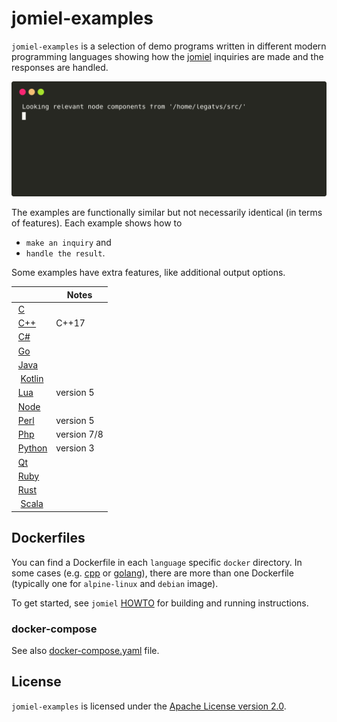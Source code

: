 # jomiel-examples

`jomiel-examples` is a selection of demo programs written in different
modern programming languages showing how the [jomiel] inquiries are made
and the responses are handled.

![Example](./docs/demo.svg)

The examples are functionally similar but not necessarily identical (in
terms of features). Each example shows how to

- `make an inquiry` and
- `handle the result`.

Some examples have extra features, like additional output options.

|                                                                           | Notes       |
| ------------------------------------------------------------------------- | ----------- |
|  [C](https://github.com/guendto/jomiel-examples/blob/master/c)            |             |
|  [C++](https://github.com/guendto/jomiel-examples/blob/master/cpp)        | C++17       |
|  [C#](https://github.com/guendto/jomiel-examples/blob/master/csharp)      |             |
|  [Go](https://github.com/guendto/jomiel-examples/blob/master/golang)      |             |
|  [Java](https://github.com/guendto/jomiel-examples/blob/master/java)      |             |
|  [Kotlin](https://github.com/guendto/jomiel-examples/blob/master/kotlin)  |             |
|  [Lua](https://github.com/guendto/jomiel-examples/blob/master/lua5)       | version 5   |
|  [Node](https://github.com/guendto/jomiel-examples/blob/master/nodejs)    |             |
|  [Perl](https://github.com/guendto/jomiel-examples/blob/master/perl5)     | version 5   |
|  [Php](https://github.com/guendto/jomiel-examples/blob/master/php)        | version 7/8 |
|  [Python](https://github.com/guendto/jomiel-examples/blob/master/python3) | version 3   |
|  [Qt](https://github.com/guendto/jomiel-examples/blob/master/qt)          |             |
|  [Ruby](https://github.com/guendto/jomiel-examples/blob/master/ruby)      |             |
|  [Rust](https://github.com/guendto/jomiel-examples/blob/master/rust)      |             |
|  [Scala](https://github.com/guendto/jomiel-examples/blob/master/scala)    |             |

## Dockerfiles

You can find a Dockerfile in each `language` specific `docker`
directory. In some cases (e.g. [cpp] or [golang]), there are more than
one Dockerfile (typically one for `alpine-linux` and `debian` image).

To get started, see `jomiel` [HOWTO] for building and running
instructions.

### docker-compose

See also [docker-compose.yaml] file.

## License

`jomiel-examples` is licensed under the [Apache License version
2.0][aplv2].

[howto]: https://github.com/guendto/jomiel/blob/master/docs/HOWTO.md#build-and-run-jomiel-in-a-container
[aplv2]: https://www.tldrlegal.com/l/apache2
[jomiel]: https://github.com/guendto/jomiel
[cpp]: https://github.com/guendto/jomiel-examples/blob/master/cpp/docker
[golang]: https://github.com/guendto/jomiel-examples/blob/master/golang/docker
[docker-compose.yaml]: https://github.com/guendto/jomiel-examples/blob/master/docker-compose.yaml
